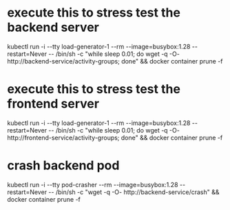 # execute this to stress test the backend server
kubectl run -i --tty load-generator-1 --rm --image=busybox:1.28 --restart=Never -- /bin/sh -c "while sleep 0.01; do wget -q -O- http://backend-service/activity-groups; done" && docker container prune -f

# execute this to stress test the frontend server
kubectl run -i --tty load-generator-1 --rm --image=busybox:1.28 --restart=Never -- /bin/sh -c "while sleep 0.01; do wget -q -O- http://frontend-service/activity-groups; done" && docker container prune -f

# crash backend pod
kubectl run -i --tty pod-crasher --rm --image=busybox:1.28 --restart=Never -- /bin/sh -c "wget -q -O- http://backend-service/crash" && docker container prune -f